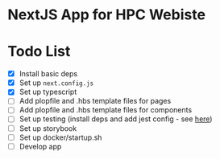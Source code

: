 # NextJS App for HPC Webiste

# Todo List

- [x] Install basic deps
- [x] Set up `next.config.js`
- [x] Set up typescript
- [ ] Add plopfile and .hbs template files for pages
- [ ] Add plopfile and .hbs template files for components
- [ ] Set up testing (install deps and add jest config - see [here](https://github.com/vercel/next.js/tree/canary/examples/with-typescript-eslint-jest))
- [ ] Set up storybook
- [ ] Set up docker/startup.sh
- [ ] Develop app